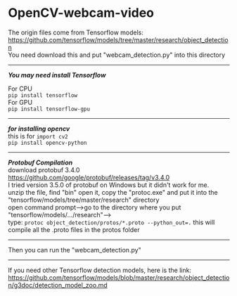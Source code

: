 # OpenCV-webcam-video
 
The origin files come from Tensorflow models:  
https://github.com/tensorflow/models/tree/master/research/object_detection  
You need download this and put "webcam_detection.py" into this directory

---
***You may need install Tensorflow***

For CPU  
`pip install tensorflow`  
For GPU  
`pip install tensorflow-gpu`

---
***for installing opencv***  
this is for `import cv2`  
`pip install opencv-python`

---

***Protobuf Compilation***  
download protobuf 3.4.0 https://github.com/google/protobuf/releases/tag/v3.4.0  
I tried version 3.5.0 of protobuf on Windows but it didn't work for me.  
unzip the file, find "bin" open it, copy the "protoc.exe" and put it into the "tensorflow/models/tree/master/research" directory  
open command prompt-->go to the directory where you put "tensorflow/models/.../research"-->  
type: `protoc object_detection/protos/*.proto --python_out=.` this will compile all the .proto files in the protos folder  

---
Then you can run the "webcam_detection.py"  

---
If you need other Tensorflow detection models, here is the link:  
https://github.com/tensorflow/models/blob/master/research/object_detection/g3doc/detection_model_zoo.md
